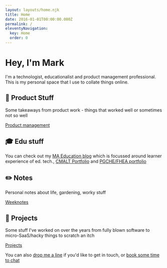 ```yaml
---
layout: layouts/home.njk
title: Home
date: 2016-01-01T00:00:00.000Z
permalink: /
eleventyNavigation:
  key: Home
  order: 0
---
```

# Hey, I'm Mark

I'm a technologist, educationalist and product management professional. This is my personal space that I use to collate things online. 

## 🚀 Product Stuff
Some takeaways from product work - things that worked well or sometimes not so well

[Product management](tags/product-management)

## 🎓 Edu stuff
You can check out my [MA Education blog](/tags/MA) which is focussed around learner experience of ed. tech., [CMALT Portfolio](https://themarkness.gitbook.io/cmalt/) and [PGCHE/FHEA portfolio](https://pgche.tumblr.com/) 

## ✏️ Notes
Personal notes about life, gardening, worky stuff

[Weeknotes](tags/weeknote)

## 🚧 Projects

Some stuff I've worked on over the years from fully blown software to micro-SaaS/hacky things to scratch an itch

[Projects](/projects)

You can also [drop me a line](/contact) if you'd like to get in touch, or [book some time to chat]([text](https://cal.com/mark-williams))
